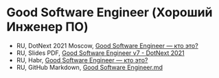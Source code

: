 # Good Software Engineer (Хороший Инженер ПО)

- RU, DotNext 2021 Moscow, [Good Software Engineer — кто это?](https://www.youtube.com/watch?v=C0dPTfvCHms&ab_channel=DotNext)
- RU, Slides PDF, [Good Software Engineer v7 - DotNext 2021](Good%20Software%20Engineer%20v7%20-%20DotNext%202021.pdf)
- RU, Habr, [Good Software Engineer — кто это?](https://habr.com/ru/companies/jugru/articles/670018/)
- RU, GitHub Markdown, [Good Software Engineer.md](Good%20Software%20Engineer.md)
